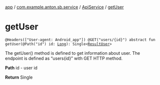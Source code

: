[app](../../index.md) / [com.example.anton.sb.service](../index.md) / [ApiService](index.md) / [getUser](./get-user.md)

# getUser

`@Headers(["User-agent: Android_app"]) @GET("users/{id}") abstract fun getUser(@Path("id") id: `[`Long`](https://kotlinlang.org/api/latest/jvm/stdlib/kotlin/-long/index.html)`): Single<`[`ResultUser`](../../com.example.anton.sb.data/-result-user/index.md)`>`

The getUser() method is defined to get information about user.
The endpoint is defined as “users{id}” with GET HTTP method.

**Path**
id - user id

**Return**
Single

